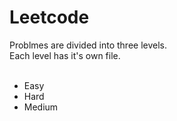 # Leetcode
Problmes are divided into three levels. <br> Each level has it's own file. <br> <br>
* Easy
* Hard
* Medium

